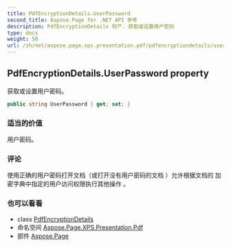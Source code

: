 ```yaml
---
title: PdfEncryptionDetails.UserPassword
second_title: Aspose.Page for .NET API 参考
description: PdfEncryptionDetails 财产. 获取或设置用户密码
type: docs
weight: 50
url: /zh/net/aspose.page.xps.presentation.pdf/pdfencryptiondetails/userpassword/
---
```

## PdfEncryptionDetails.UserPassword property

获取或设置用户密码。

```csharp
public string UserPassword { get; set; }
```

### 适当的价值

用户密码。

### 评论

使用正确的用户密码打开文档（或打开没有用户密码的文档 ）允许根据文档的 加密字典中指定的用户访问权限执行其他操作 。

### 也可以看看

* class [PdfEncryptionDetails](../)
* 命名空间 [Aspose.Page.XPS.Presentation.Pdf](../../pdfencryptiondetails/)
* 部件 [Aspose.Page](../../../)



